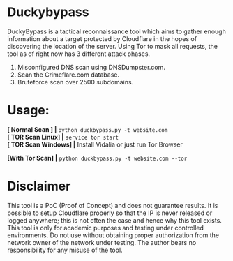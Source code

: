 # Duckybypass

DuckyBypass is a tactical reconnaissance tool which aims to gather enough information about a target protected by Cloudflare in the hopes of discovering the location of the server. Using Tor to mask all requests, the tool as of right now has 3 different attack phases.

1) Misconfigured DNS scan using DNSDumpster.com.
2) Scan the Crimeflare.com database.
3) Bruteforce scan over 2500 subdomains.

# Usage:
**[ Normal Scan ]     |** `python duckbypass.py -t website.com`<br />
**[ TOR Scan Linux]   |** `service tor start`<br />
**[ TOR Scan Windows] |** Install Vidalia or just run Tor Browser<br />

**[With Tor Scan] |** `python duckbypass.py -t website.com --tor`

# Disclaimer
This tool is a PoC (Proof of Concept) and does not guarantee results. It is possible to setup Cloudflare properly so that the IP is never released or logged anywhere; this is not often the case and hence why this tool exists. This tool is only for academic purposes and testing under controlled environments. Do not use without obtaining proper authorization from the network owner of the network under testing. The author bears no responsibility for any misuse of the tool.
